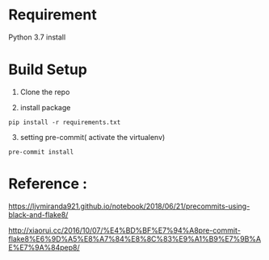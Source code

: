 # Requirement

Python 3.7 install

# Build Setup

1. Clone the repo

2. install package
````
pip install -r requirements.txt
````
3. setting pre-commit( activate the virtualenv)

````
pre-commit install
````




# Reference :
https://ljvmiranda921.github.io/notebook/2018/06/21/precommits-using-black-and-flake8/

http://xiaorui.cc/2016/10/07/%E4%BD%BF%E7%94%A8pre-commit-flake8%E6%9D%A5%E8%A7%84%E8%8C%83%E9%A1%B9%E7%9B%AE%E7%9A%84pep8/